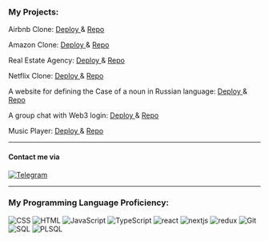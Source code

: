 
### My Projects:

Airbnb Clone: <a href="https://airbnb-clone-nu-eight.vercel.app/" > Deploy </a> & <a href="https://github.com/juliemayak/real-estate" > Repo </a> 

Amazon Clone: <a href="https://amazon-clone-tawny-five.vercel.app/" > Deploy </a> & <a href="https://github.com/juliemayak/amazon-clone" > Repo </a> 

Real Estate Agency: <a href="https://real-estate-five-alpha.vercel.app/" > Deploy </a> & <a href="https://github.com/juliemayak/real-estate" > Repo </a> 

Netflix Clone: <a href="https://netflix-clone-seven-azure.vercel.app/" > Deploy </a> & <a href="https://github.com/juliemayak/netflix-clone" > Repo </a> 

A website for defining the Case of a noun in Russian language: <a href="https://sklonyator.vercel.app/" > Deploy </a> & <a href="https://github.com/juliemayak/sklonyator" > Repo </a> 

A group chat with Web3 login: <a href="https://metaverse-eight.vercel.app/" > Deploy </a> & <a href="https://github.com/juliemayak/metaverse-web3-groupchat" > Repo </a> 

Music Player: <a href="https://waves-jp.netlify.app/" > Deploy </a> & <a href="https://github.com/juliemayak/react-music-player" > Repo </a> 


---

#### Contact me via

[![Telegram](https://img.shields.io/badge/Telegram-4c4c4c?style=for-the-badge&logo=telegram)](https://t.me/juliemayak)

---

### My Programming Language Proficiency:

![CSS](https://img.shields.io/badge/css-4c4c4c?style=for-the-badge&logo=CSS3)
![HTML](https://img.shields.io/badge/html-4c4c4c?style=for-the-badge&logo=HTML5)
![JavaScript](https://img.shields.io/badge/JavaScript-4c4c4c?style=for-the-badge&logo=JavaScript)
![TypeScript](https://img.shields.io/badge/TypeScript-4c4c4c?style=for-the-badge&logo=TypeScript)
![react](https://img.shields.io/badge/react-4c4c4c?style=for-the-badge&logo=React)
![nextjs](https://img.shields.io/badge/next.js-4c4c4c?style=for-the-badge&logo=Next.js)
![redux](https://img.shields.io/badge/redux-4c4c4c?style=for-the-badge&logo=Redux)
![Git](https://img.shields.io/badge/Git-4c4c4c?style=for-the-badge&logo=Git)
![SQL](https://img.shields.io/badge/SQL-4c4c4c?style=for-the-badge&logo=SQL)
![PLSQL](https://img.shields.io/badge/PLSQL-4c4c4c?style=for-the-badge&logo=Oracle)


